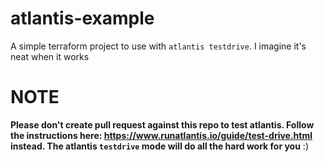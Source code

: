 # atlantis-example
A simple terraform project to use with `atlantis testdrive`. I imagine it's neat when it works

# NOTE
**Please don't create pull request against this repo to test atlantis. Follow the instructions here: https://www.runatlantis.io/guide/test-drive.html instead. The atlantis `testdrive` mode will do all the hard work for you** :)
